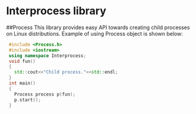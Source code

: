 # Interprocess library
 ##Process
 This library provides easy API towards creating child processes on Linux distributions. Example of using Process object is shown below:
 ```c++
  #include <Process.h>
  #include <iostream>
  using namespace Interprocess;
  void fun()
  {
    std::cout<<"Child process."<<std::endl;
  }
  int main()
  {
    Process process p(fun);
    p.start();
  }
 ```

